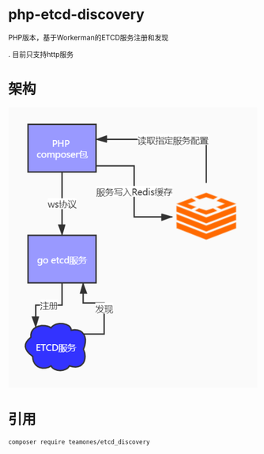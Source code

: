 # php-etcd-discovery

PHP版本，基于Workerman的ETCD服务注册和发现

. 目前只支持http服务

# 架构

![image](./PHP_ETCD.jpg)

# 引用

```
composer require teamones/etcd_discovery
```